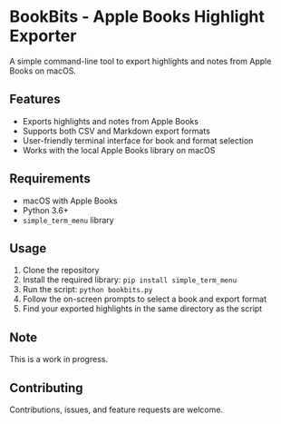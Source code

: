 # BookBits - Apple Books Highlight Exporter

A simple command-line tool to export highlights and notes from Apple Books on macOS.

## Features

- Exports highlights and notes from Apple Books
- Supports both CSV and Markdown export formats
- User-friendly terminal interface for book and format selection
- Works with the local Apple Books library on macOS

## Requirements

- macOS with Apple Books
- Python 3.6+
- `simple_term_menu` library

## Usage

1. Clone the repository
2. Install the required library: `pip install simple_term_menu`
3. Run the script: `python bookbits.py`
4. Follow the on-screen prompts to select a book and export format
5. Find your exported highlights in the same directory as the script

## Note

This is a work in progress.

## Contributing

Contributions, issues, and feature requests are welcome.
